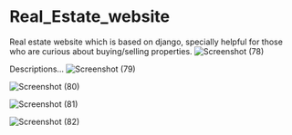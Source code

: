 # Real_Estate_website
Real estate website which is based on django, specially helpful for those who are curious about buying/selling properties.
![Screenshot (78)](https://user-images.githubusercontent.com/57299163/117441568-31f1ab00-af53-11eb-881a-184fca22f400.png)

Descriptions...
![Screenshot (79)](https://user-images.githubusercontent.com/57299163/117441796-8a28ad00-af53-11eb-8d23-985a9358cab4.png)

![Screenshot (80)](https://user-images.githubusercontent.com/57299163/117441845-9876c900-af53-11eb-8844-bc25fea0416e.png)


![Screenshot (81)](https://user-images.githubusercontent.com/57299163/117441886-a593b800-af53-11eb-833f-8f8fd7586931.png)


![Screenshot (82)](https://user-images.githubusercontent.com/57299163/117441927-b3493d80-af53-11eb-826c-41c2efddc89b.png)
